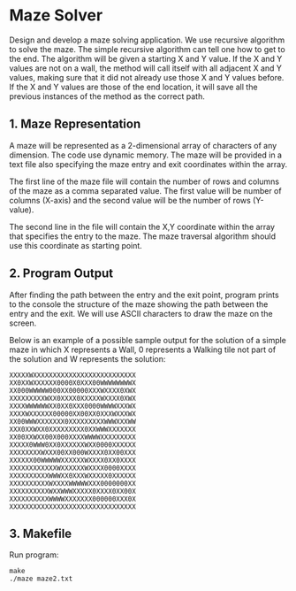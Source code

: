 # Maze Solver

Design and develop a maze solving application. We use recursive algorithm to solve the maze. The simple recursive algorithm can tell one how to get to the end. The algorithm will be given a starting X and Y value. If the X and Y values are not on a wall, the method will call itself with all adjacent X and Y values, making sure that it did not already use those X and Y values before. If the X and Y values are those of the end location, it will save all the previous instances of the method as the correct path.

## 1.  Maze Representation 

A maze will be represented as a 2-dimensional array of characters of any dimension. The code use dynamic memory. The maze will be provided in a text file also specifying the maze entry and exit coordinates within the array. 

The first line of the maze file will contain the number of rows and columns of the maze as a comma separated value. The first value will be number of columns (X-axis) and the second value will be the number of rows (Y-value).

The second line in the file will contain the X,Y coordinate within the array that specifies the entry to the maze. The maze traversal algorithm should use this coordinate as starting point.

## 2. Program Output

After finding the path between the entry and the exit point, program prints to the console the structure of the maze showing the path between the entry and the exit. We will use ASCII characters to draw the maze on the screen. 

Below is an example of a possible sample output for the solution of a simple maze in which X represents a Wall, 0 represents a Walking tile not part of the solution and W represents the solution: 
```
XXXXXWXXXXXXXXXXXXXXXXXXXXXXXXXX
XX0XXWXXXXXX0000X0XXX00WWWWWWWWX
XX000WWWWW000XX00000XXXWXXXX0XWX
XXXXXXXXXWXX0XXXX0XXXXXWXXXX0XWX
XXXXWWWWWWXX0XX0XXX0000WWWWXXXWX
XXXXWXXXXXX00000XX00XX0XXXWXXXWX
XX00WWWXXXXXXX0XXXXXXXXXWWWXXXWW
XXX0XXWXX0XXXXXXXXX0XXWWWXXXXXXX
XX00XXWXX00X000XXXXWWWWXXXXXXXXX
XXXXX0WWW0XX0XXXXXXWXX0000XXXXXX
XXXXXXXXWXXX00XX000WXXXX0XX00XXX
XXXXXX00WWWWWXXXXXXWXXXX0XX0XXXX
XXXXXXXXXXXXWXXXXXXWXXXX0000XXXX
XXXXXXXXXXWWWXX0XXXWXXXXX0XXXXXX
XXXXXXXXXXWXXXXWWWWWXXX0000000XX
XXXXXXXXXXWXXWWWXXXXX0XXXX0XX00X
XXXXXXXXXXWWWWXXXXXXX000000XXX0X
XXXXXXXXXXXXXXXXXXXXXXXXXXXXXXXX
```
## 3. Makefile

Run program:
```
make
./maze maze2.txt
```
